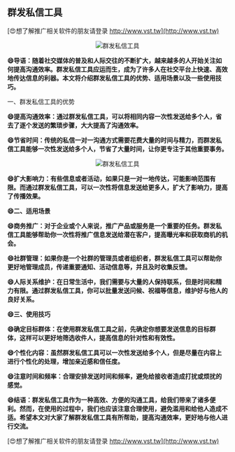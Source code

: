 ## **群发私信工具**

[😍想了解推广相关软件的朋友请登录 http://www.vst.tw](http://www.vst.tw)

 <center><img src="https://vst.tw/MP4/tuiguang/png/0.png" alt="群发私信工具"></center>

**😄导语：随着社交媒体的普及和人际交往的不断扩大，越来越多的人开始关注如何提高沟通效率。群发私信工具应运而生，成为了许多人在社交平台上快速、高效地传达信息的利器。本文将介绍群发私信工具的优势、适用场景以及一些使用技巧。**

一、群发私信工具的优势

**😄提高沟通效率：通过群发私信工具，可以将相同内容一次性发送给多个人，省去了逐个发送的繁琐步骤，大大提高了沟通效率。**

**😄节省时间：传统的私信一对一沟通方式需要花费大量的时间与精力，而群发私信工具能够一次性发送给多个人，节省了大量时间，让你更专注于其他重要事务。**

 <center><img src="https://vst.tw/MP4/tuiguang/png/8.png" alt="群发私信工具"></center>

**😄扩大影响力：有些信息或者活动，如果只是一对一地传达，可能影响范围有限。而通过群发私信工具，可以一次性将信息发送给更多人，扩大了影响力，提高了传播效果。**

**😄二、适用场景**

**😄商务推广：对于企业或个人来说，推广产品或服务是一个重要的任务。群发私信工具能够帮助你一次性将推广信息发送给潜在客户，提高曝光率和获取商机的机会。**

**😄社群管理：如果你是一个社群的管理员或者组织者，群发私信工具可以帮助你更好地管理成员，传递重要通知、活动信息等，并且及时收集反馈。**

**😄人际关系维护：在日常生活中，我们需要与大量的人保持联系，但是时间和精力有限。通过群发私信工具，你可以批量发送问候、祝福等信息，维护好与他人的良好关系。**

**😄三、使用技巧**

**😄确定目标群体：在使用群发私信工具之前，先确定你想要发送信息的目标群体，这样可以更好地筛选收件人，提高信息的针对性和有效性。**

**😄个性化内容：虽然群发私信工具可以一次性发送给多个人，但是尽量在内容上进行个性化的处理，增加亲近感和信任度。**

**😄注意时间和频率：合理安排发送时间和频率，避免给接收者造成打扰或烦扰的感觉。**

**😄结语：群发私信工具作为一种高效、方便的沟通工具，给我们带来了诸多便利。然而，在使用的过程中，我们也应该注意合理使用，避免滥用和给他人造成不适。希望本文对大家了解群发私信工具有所帮助，提高沟通效率，更好地与他人进行交流。**

[😍想了解推广相关软件的朋友请登录 http://www.vst.tw](http://www.vst.tw)



